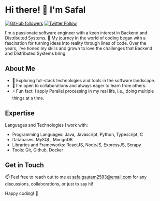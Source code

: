# Hi there! 👋 I'm Safal

<!--
**Safalgautam3636/Safalgautam3636** is a ✨ _special_ ✨ repository because its `README.md` (this file) appears on your GitHub profile.

Here are some ideas to get you started:

- 🔭 I’m currently working on ...
- 🌱 I’m currently learning ...
- 👯 I’m looking to collaborate on ...
- 🤔 I’m looking for help with ...
- 💬 Ask me about ...
- 📫 How to reach me: ...
- 😄 Pronouns: ...
- ⚡ Fun fact: ...
-->


[![GitHub followers](https://img.shields.io/github/followers/Safalgautam3636?style=social)](https://github.com/Safalgautam3636)
[![Twitter Follow](https://img.shields.io/twitter/follow/SafalGautam11?style=social)]([https://twitter.com/SafalGautam11])

I'm a passionate software engineer with a keen interest in Backend and Distributed Systems. 🚀 My journey in the world of coding began with a fascination for turning ideas into reality through lines of code. Over the years, I've honed my skills and grown to love the challenges that Backend and Distributed Systems bring. 

## About Me

- 🌱 Exploring full-stack technologies and tools in the software landscape.
- 👯 I'm open to collaborations and always eager to learn from others.
- ⚡ Fun fact: I apply Parallel processing in my real life, i.e., doing multiple things at a time.

## Expertise

Languages and Technologies I work with:
- Programming Languages: Java, Javascript, Python, Typescript, C
- Databases: MySQL, MongoDB
- Libraries and Frameworks: ReactJS, NodeJS, ExpressJS, Scrapy
- Tools: Git, Github, Docker

## Get in Touch

📫 Feel free to reach out to me at [safalgautam2593@email.com](mailto:safalgautam2593@email.com) for any discussions, collaborations, or just to say hi!

Happy coding! 🚀
